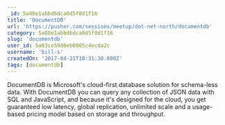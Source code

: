 ```yaml
---
_id: 5a88e1abbd6dca0d5f0d1f16
title: 'DocumentDB'
url: 'https://pusher.com/sessions/meetup/dot-net-north/documentdb'
category: 5a88e1abbd6dca0d5f0d1f16
slug: 'documentdb'
user_id: 5a83ce59d6eb0005c4ecda2c
username: 'bill-s'
createdOn: '2017-04-21T18:31:38.000Z'
tags: [documentdb]
---
```


DocumentDB is Microsoft's cloud-first database solution for schema-less data. With DocumentDB you can query any collection of JSON data with SQL and JavaScript, and because it's designed for the cloud, you get guaranteed low latency, global replication, unlimited scale and a usage-based pricing model based on storage and throughput. 
